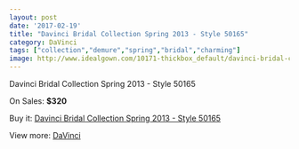 ```yaml
---
layout: post
date: '2017-02-19'
title: "Davinci Bridal Collection Spring 2013 - Style 50165"
category: DaVinci
tags: ["collection","demure","spring","bridal","charming"]
image: http://www.idealgown.com/10171-thickbox_default/davinci-bridal-collection-spring-2013-style-50165.jpg
---
```

Davinci Bridal Collection Spring 2013 - Style 50165

On Sales: **$320**
<a href="https://www.idealgown.com/en/davinci/4186-davinci-bridal-collection-spring-2013-style-50165.html"><amp-img layout="responsive" width="600" height="600" src="//www.idealgown.com/10171-thickbox_default/davinci-bridal-collection-spring-2013-style-50165.jpg" alt="Davinci Bridal Collection Spring 2013 - Style 50165 0" /></a>
<a href="https://www.idealgown.com/en/davinci/4186-davinci-bridal-collection-spring-2013-style-50165.html"><amp-img layout="responsive" width="600" height="600" src="//www.idealgown.com/10172-thickbox_default/davinci-bridal-collection-spring-2013-style-50165.jpg" alt="Davinci Bridal Collection Spring 2013 - Style 50165 1" /></a>

Buy it: [Davinci Bridal Collection Spring 2013 - Style 50165](https://www.idealgown.com/en/davinci/4186-davinci-bridal-collection-spring-2013-style-50165.html "Davinci Bridal Collection Spring 2013 - Style 50165")

View more: [DaVinci](https://www.idealgown.com/en/48-davinci "DaVinci")